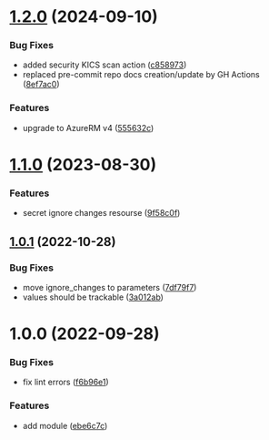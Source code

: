 # [1.2.0](https://github.com/data-platform-hq/terraform-azurerm-key-vault-secret/compare/v1.1.0...v1.2.0) (2024-09-10)


### Bug Fixes

* added security KICS scan action ([c858973](https://github.com/data-platform-hq/terraform-azurerm-key-vault-secret/commit/c85897350cc169f2d3b3c05aaf5bb310b4c5a7d7))
* replaced pre-commit repo docs creation/update by GH Actions ([8ef7ac0](https://github.com/data-platform-hq/terraform-azurerm-key-vault-secret/commit/8ef7ac022f6df20a6d7ce8109d287d3709aefe93))


### Features

* upgrade to AzureRM v4 ([555632c](https://github.com/data-platform-hq/terraform-azurerm-key-vault-secret/commit/555632c9f0eeb029dff449434dbf4767cdb3754d))

# [1.1.0](https://github.com/data-platform-hq/terraform-azurerm-key-vault-secret/compare/v1.0.1...v1.1.0) (2023-08-30)


### Features

* secret ignore changes resourse ([9f58c0f](https://github.com/data-platform-hq/terraform-azurerm-key-vault-secret/commit/9f58c0fd68fde1d7a4ef5a0335f74c124bccf5dc))

## [1.0.1](https://github.com/data-platform-hq/terraform-azurerm-key-vault-secret/compare/v1.0.0...v1.0.1) (2022-10-28)


### Bug Fixes

* move ignore_changes to parameters ([7df79f7](https://github.com/data-platform-hq/terraform-azurerm-key-vault-secret/commit/7df79f77f33acf875eb359dc0e2742f7581d1204))
* values should be trackable ([3a012ab](https://github.com/data-platform-hq/terraform-azurerm-key-vault-secret/commit/3a012abde41d55377828f2dcceea17b40693c7b9))

# 1.0.0 (2022-09-28)


### Bug Fixes

* fix lint errors ([f6b96e1](https://github.com/data-platform-hq/terraform-azurerm-key-vault-secret/commit/f6b96e10ad5b8e961139d5ae794be18bb4775915))


### Features

* add module ([ebe6c7c](https://github.com/data-platform-hq/terraform-azurerm-key-vault-secret/commit/ebe6c7c7e6eb93365131c6ef8607e24aab3f957a))
